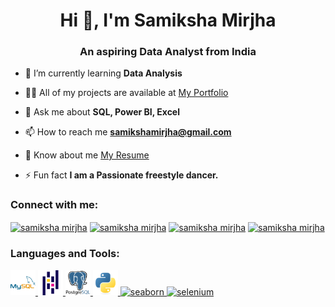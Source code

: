 <h1 align="center">Hi 👋, I'm Samiksha Mirjha</h1>
<h3 align="center">An aspiring Data Analyst from India</h3>

- 🌱 I’m currently learning **Data Analysis**

- 👨‍💻 All of my projects are available at [My Portfolio](https://sites.google.com/view/samiksha-mirjha-portfolio/home)

- 💬 Ask me about **SQL, Power BI, Excel**

- 📫 How to reach me **samikshamirjha@gmail.com**

- 📄 Know about me [My Resume](https://resume-builder-test-new.masaischool.com/resume/public?resumeId=667416db42e58acbb849a27a)

- ⚡ Fun fact **I am a Passionate freestyle dancer.**

<h3 align="left">Connect with me:</h3>
<p align="left">
<a href="https://linkedin.com/in/samiksha mirjha" target="blank"><img align="center" src="https://raw.githubusercontent.com/rahuldkjain/github-profile-readme-generator/master/src/images/icons/Social/linked-in-alt.svg" alt="samiksha mirjha" height="30" width="40" /></a>
<a href="https://kaggle.com/samiksha mirjha" target="blank"><img align="center" src="https://raw.githubusercontent.com/rahuldkjain/github-profile-readme-generator/master/src/images/icons/Social/kaggle.svg" alt="samiksha mirjha" height="30" width="40" /></a>
<a href="https://instagram.com/samiksha mirjha" target="blank"><img align="center" src="https://raw.githubusercontent.com/rahuldkjain/github-profile-readme-generator/master/src/images/icons/Social/instagram.svg" alt="samiksha mirjha" height="30" width="40" /></a>
<a href="https://www.hackerrank.com/samiksha mirjha" target="blank"><img align="center" src="https://raw.githubusercontent.com/rahuldkjain/github-profile-readme-generator/master/src/images/icons/Social/hackerrank.svg" alt="samiksha mirjha" height="30" width="40" /></a>
</p>

<h3 align="left">Languages and Tools:</h3>
<p align="left"> <a href="https://www.mysql.com/" target="_blank" rel="noreferrer"> <img src="https://raw.githubusercontent.com/devicons/devicon/master/icons/mysql/mysql-original-wordmark.svg" alt="mysql" width="40" height="40"/> </a> <a href="https://pandas.pydata.org/" target="_blank" rel="noreferrer"> <img src="https://raw.githubusercontent.com/devicons/devicon/2ae2a900d2f041da66e950e4d48052658d850630/icons/pandas/pandas-original.svg" alt="pandas" width="40" height="40"/> </a> <a href="https://www.postgresql.org" target="_blank" rel="noreferrer"> <img src="https://raw.githubusercontent.com/devicons/devicon/master/icons/postgresql/postgresql-original-wordmark.svg" alt="postgresql" width="40" height="40"/> </a> <a href="https://www.python.org" target="_blank" rel="noreferrer"> <img src="https://raw.githubusercontent.com/devicons/devicon/master/icons/python/python-original.svg" alt="python" width="40" height="40"/> </a> <a href="https://seaborn.pydata.org/" target="_blank" rel="noreferrer"> <img src="https://seaborn.pydata.org/_images/logo-mark-lightbg.svg" alt="seaborn" width="40" height="40"/> </a> <a href="https://www.selenium.dev" target="_blank" rel="noreferrer"> <img src="https://raw.githubusercontent.com/detain/svg-logos/780f25886640cef088af994181646db2f6b1a3f8/svg/selenium-logo.svg" alt="selenium" width="40" height="40"/> </a> </p>
